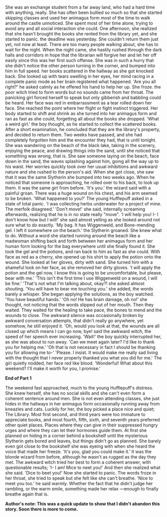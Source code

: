 She was an exchange student from a far away land, who had a hard time with anything, really. She has often been bullied so much so that she started skipping classes and used her animagus form most of the time to walk around the castle unnoticed. She spent most of her time alone, trying to avoid any and all social interaction she could. 
One afternoon, she realized that she hasn't brought the books she rented from the library yet, and she started to panic. the deadline was yesterday. She couldn't return them just yet, not now at least. There are too many people walking about, she has to wait for the night. When the night came, she hastily rushed through the dark halls and corridors in hope that the librarian will forgive her and let her off easily since this was her first such offense. She was in such a hurry that she didn't notice the other person turning  in the corner, and bumped into him in full speed. her books scattered in the hallway as she got knocked back. She looked up with tears swelling in her eyes, her mind racing in a complete panic mode as her brain registered what happened.
'Are you all right?' he asked calmly as he offered his hand to help her up. 
She froze. the poor witch tried to form words but no sounds came from her throat. The panicking girl forced herself to speak but only gibberish and babbling could be heard. Her face was red in embarrassment as a tear rolled down her face. She reached the point where her flight or fight instinct triggered. Her body started to shift and shrink as she turned into her animagus form and ran as fast as she could, forgetting all about the books she dropped. 
'What a weird girl.' the boy thought, as he started to collect the scattered books. After a short examination, he concluded that they are the library's property, and decided to return them. Two weeks have passed, and  she had completely forgotten him and the encounter they had, that is until tonight. She was wandering on the beach of the black lake, taking in the scenery, enjoying the peace, and drawing things into the sand, until she noticed that something was wrong, that is. She saw someone laying on the beach, face down in the sand, the waves splashing against him, going all the way up to his waist. Her worries quickly took over her usual inhibitions and awkward nature and she rushed to the person's aid. When she got close, she saw that it was the same Slytherin she bumped into two weeks ago. When he noticed that someone is approaching, he rolled over to his back, to look up them. It was the same girl from before. 
'It's you.' the wizard said with a painful groan. There was a huge wound on his chest, and his arm seemed to be broken.
'What happened to you?' The young Hufflepuff asked in a state of total panic.
'I was collecting herbs underwater for a project of mine. The merfolk disagreed.' 
'Don't move!' she said, internally screaming afterwards, realizing that he is in no state really "move". 'I will help you! I- I don't know how but I will!' she said almost yelling as she looked around not sure what to do exactly.
'My bag. It has Wiggenweld, and Bone-mending gel. I left it somewhere on the beach.' the Slytherin groaned.
She knew what to do. Without a word she started running around the beach like a madwoman shifting back and forth between her animagus form and her human form looking for the bag everywhere until she finally found it. She took the gel and the potions, and ran back to him as fast as she could. With face as red as a cherry, she opened up his shirt to apply the potion onto the wound. She looked at her gloves, dirty with sand. She turned him with a shameful look on her face, as she removed her dirty gloves.
'I will apply the potion and the gel now, I know this is going to be uncomfortable, but please, bear with me.'
'This isn't the first time I use Wiggenweld on a wound, I will be fine.'
'That's not what I'm talking about, okay?! she asked almost shouting. 'You will have to bear me touching you.' she added, the words barely a whisper.
She began applying the solutions, as the boy watched.
'You have beautiful hands.' 
'Oh no! He has brain damage, oh no!' she thought, not noticing that the words slipped out of her mouth.
Then they waited. They waited for the healing to take pace, the bones to mend and the wounds to close. The awkward silence was occasionally broken by awkward conversation attempts, that didn't really go anywhere, yet somehow, he still enjoyed it.
'Oh, would you look at that, the wounds are all closed up which means I can go now, bye! said the awkward witch, the speed of her speech ever increasing.
'Wait!' the boy quickly interrupted her, as she was about to run away. 'Can we meet again later? I'd like to thank you for helping me.'
'Oh that is not necessary in fact I should be thanking you for allowing me to-'
'Please. I insist. It would make me really sad living with the thought that I never properly thanked you what you did for me.'
The girl quietly nodded, her face red like blood. 
'Wonderful! What about this weekend? I'll make it worth for you, I promise.'

**End of Part 1**

The weekend fast approached, much to the young Hufflepuff's distress. She knew herself, she has no social skills and she can't even form a coherent sentence around men. She is not even attending classes, she just hides in the hallways in her animagus form occasionally running away from kneazles and cats. Luckily for her, the boy picked a place nice and quiet; The Library. Most first second, and third years were too immature to appreciate books, and most fourth, fifth, sixth, and seventh years preferred other quiet places. Places where they can give in their suppressed hungry urges and where they can let their hormones guide them. At first she planned on hiding in a corner behind a bookshelf until the mysterious Slytherin gets bored and leaves, but things didn't go as planned. She barely even got close to the bookshelf she was eyeing with when she heard the voice that made her freeze.
'It's you, glad you could make it.'
It was the blonde wizard from before, although he wasn't as rugged as the day they met. The awkward witch tried her best to form a coherent answer, with questionable results;
'I- I am! Mice to neet you!' And then she realized what she said. 'Dice to beet you!' Now she started to panic. The words froze in her throat, she tried to speak but she felt like she can't breathe.
'Nice to meet you too.' he said warmly. 
Whether the fact that he didn't judge her rambling, or the warm smile, something made her relax —enough to finally breathe again that is.

**Author's note: This was a quick update to show that I didn't abandon this story. Soon there is more to come.**